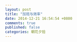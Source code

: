 ```yaml
---
layout: post
title: "加班与效率"
date: 2014-12-21 16:54:54 +0800
comments: true
published: false
categories: 朝花夕拾
---
```

